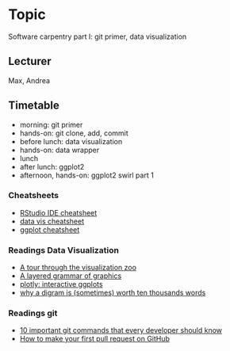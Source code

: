 # Topic
Software carpentry part I: git primer, data visualization

## Lecturer
Max, Andrea


## Timetable
 - morning: git primer
 - hands-on: git clone, add, commit
 - before lunch: data visualization
 - hands-on: data wrapper
 - lunch
 - after lunch: ggplot2
 - afternoon, hands-on: ggplot2 swirl part 1


### Cheatsheets
 - [RStudio IDE cheatsheet](data-vis/cheatsheets/rstudio-ide.pdf)
 - [data vis cheatsheet](data-data-vis/cheatsheets/data-visualization-2.1.pdf)
 - [ggplot cheatsheet](data-vis/cheatsheets/ggplot2-cheatsheet-2.1.pdf)

### Readings Data Visualization
- [A tour through the visualization zoo](https://homes.cs.washington.edu/~jheer//files/zoo/)
- [A layered grammar of graphics](https://byrneslab.net/classes/biol607/readings/wickham_layered-grammar.pdf)
- [plotly: interactive ggplots](https://plot.ly/ggplot2/)
- [why a digram is (sometimes) worth ten thousands words](https://onlinelibrary.wiley.com/doi/abs/10.1111/j.1551-6708.1987.tb00863.x)

### Readings git
- [10 important git commands that every developer should know](https://www.freecodecamp.org/news/10-important-git-commands-that-every-developer-should-know/)
- [How to make your first pull request on GitHub](https://www.freecodecamp.org/news/how-to-make-your-first-pull-request-on-github-3/)
